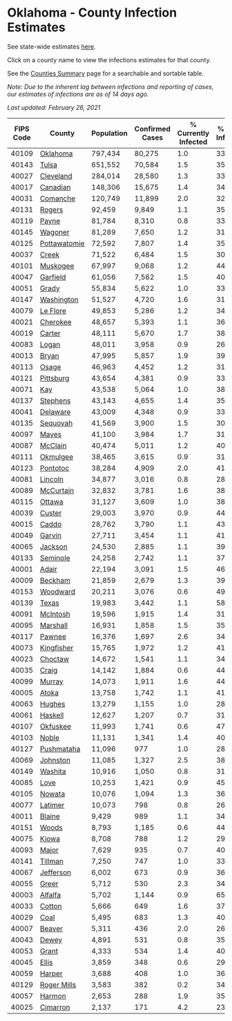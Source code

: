 # Oklahoma - County Infection Estimates

See state-wide estimates [here](/infections/us-ok).

Click on a county name to view the infections estimates for that county.

See the [Counties Summary](/infections/summary-counties) page for a searchable and sortable table.

*Note: Due to the inherent lag between infections and reporting of cases, our estimates of infections are as of 14 days ago.*

*Last updated: February 26, 2021*

|   FIPS Code |                       County |   Population |   Confirmed Cases |   % Currently Infected |   % Total Infected |
|-------------|------------------------------|--------------|-------------------|------------------------|--------------------|
|       40109 |         [Oklahoma](oklahoma) |      797,434 |            80,275 |                    1.0 |               33.5 |
|       40143 |               [Tulsa](tulsa) |      651,552 |            70,584 |                    1.5 |               35.9 |
|       40027 |       [Cleveland](cleveland) |      284,014 |            28,580 |                    1.3 |               33.5 |
|       40017 |         [Canadian](canadian) |      148,306 |            15,675 |                    1.4 |               34.7 |
|       40031 |         [Comanche](comanche) |      120,749 |            11,899 |                    2.0 |               32.1 |
|       40131 |             [Rogers](rogers) |       92,459 |             9,849 |                    1.1 |               35.2 |
|       40119 |               [Payne](payne) |       81,784 |             8,310 |                    0.8 |               33.8 |
|       40145 |           [Wagoner](wagoner) |       81,289 |             7,650 |                    1.2 |               31.4 |
|       40125 | [Pottawatomie](pottawatomie) |       72,592 |             7,807 |                    1.4 |               35.1 |
|       40037 |               [Creek](creek) |       71,522 |             6,484 |                    1.5 |               30.2 |
|       40101 |         [Muskogee](muskogee) |       67,997 |             9,068 |                    1.2 |               44.1 |
|       40047 |         [Garfield](garfield) |       61,056 |             7,562 |                    1.5 |               40.4 |
|       40051 |               [Grady](grady) |       55,834 |             5,622 |                    1.0 |               33.0 |
|       40147 |     [Washington](washington) |       51,527 |             4,720 |                    1.6 |               31.0 |
|       40079 |         [Le Flore](le-flore) |       49,853 |             5,286 |                    1.2 |               34.6 |
|       40021 |         [Cherokee](cherokee) |       48,657 |             5,393 |                    1.1 |               36.7 |
|       40019 |             [Carter](carter) |       48,111 |             5,670 |                    1.7 |               38.1 |
|       40083 |               [Logan](logan) |       48,011 |             3,958 |                    0.9 |               26.6 |
|       40013 |               [Bryan](bryan) |       47,995 |             5,857 |                    1.9 |               39.7 |
|       40113 |               [Osage](osage) |       46,963 |             4,452 |                    1.2 |               31.7 |
|       40121 |       [Pittsburg](pittsburg) |       43,654 |             4,381 |                    0.9 |               33.0 |
|       40071 |                   [Kay](kay) |       43,538 |             5,064 |                    1.0 |               38.7 |
|       40137 |         [Stephens](stephens) |       43,143 |             4,655 |                    1.4 |               35.3 |
|       40041 |         [Delaware](delaware) |       43,009 |             4,348 |                    0.9 |               33.7 |
|       40135 |         [Sequoyah](sequoyah) |       41,569 |             3,900 |                    1.5 |               30.8 |
|       40097 |               [Mayes](mayes) |       41,100 |             3,984 |                    1.7 |               31.8 |
|       40087 |           [McClain](mcclain) |       40,474 |             5,011 |                    1.2 |               40.5 |
|       40111 |         [Okmulgee](okmulgee) |       38,465 |             3,615 |                    0.9 |               31.1 |
|       40123 |         [Pontotoc](pontotoc) |       38,284 |             4,909 |                    2.0 |               41.6 |
|       40081 |           [Lincoln](lincoln) |       34,877 |             3,016 |                    0.8 |               28.4 |
|       40089 |       [McCurtain](mccurtain) |       32,832 |             3,781 |                    1.6 |               38.2 |
|       40115 |             [Ottawa](ottawa) |       31,127 |             3,609 |                    1.0 |               38.6 |
|       40039 |             [Custer](custer) |       29,003 |             3,970 |                    0.9 |               44.9 |
|       40015 |               [Caddo](caddo) |       28,762 |             3,790 |                    1.1 |               43.6 |
|       40049 |             [Garvin](garvin) |       27,711 |             3,454 |                    1.1 |               41.0 |
|       40065 |           [Jackson](jackson) |       24,530 |             2,885 |                    1.1 |               39.1 |
|       40133 |         [Seminole](seminole) |       24,258 |             2,742 |                    1.1 |               37.0 |
|       40001 |               [Adair](adair) |       22,194 |             3,091 |                    1.5 |               46.6 |
|       40009 |           [Beckham](beckham) |       21,859 |             2,679 |                    1.3 |               39.7 |
|       40153 |         [Woodward](woodward) |       20,211 |             3,076 |                    0.6 |               49.7 |
|       40139 |               [Texas](texas) |       19,983 |             3,442 |                    1.1 |               58.2 |
|       40091 |         [McIntosh](mcintosh) |       19,596 |             1,915 |                    1.4 |               31.9 |
|       40095 |         [Marshall](marshall) |       16,931 |             1,858 |                    1.5 |               35.8 |
|       40117 |             [Pawnee](pawnee) |       16,376 |             1,697 |                    2.6 |               34.9 |
|       40073 |     [Kingfisher](kingfisher) |       15,765 |             1,972 |                    1.2 |               41.2 |
|       40023 |           [Choctaw](choctaw) |       14,672 |             1,541 |                    1.1 |               34.4 |
|       40035 |               [Craig](craig) |       14,142 |             1,884 |                    0.6 |               44.0 |
|       40099 |             [Murray](murray) |       14,073 |             1,911 |                    1.6 |               44.0 |
|       40005 |               [Atoka](atoka) |       13,758 |             1,742 |                    1.1 |               41.6 |
|       40063 |             [Hughes](hughes) |       13,279 |             1,155 |                    1.0 |               28.4 |
|       40061 |           [Haskell](haskell) |       12,627 |             1,207 |                    0.7 |               31.4 |
|       40107 |         [Okfuskee](okfuskee) |       11,993 |             1,741 |                    0.6 |               47.2 |
|       40103 |               [Noble](noble) |       11,131 |             1,341 |                    1.4 |               40.0 |
|       40127 |     [Pushmataha](pushmataha) |       11,096 |               977 |                    1.0 |               28.8 |
|       40069 |         [Johnston](johnston) |       11,085 |             1,327 |                    2.5 |               38.9 |
|       40149 |           [Washita](washita) |       10,916 |             1,050 |                    0.8 |               31.4 |
|       40085 |                 [Love](love) |       10,253 |             1,421 |                    0.9 |               45.6 |
|       40105 |             [Nowata](nowata) |       10,076 |             1,094 |                    1.3 |               36.2 |
|       40077 |           [Latimer](latimer) |       10,073 |               798 |                    0.8 |               26.2 |
|       40011 |             [Blaine](blaine) |        9,429 |               989 |                    1.1 |               34.1 |
|       40151 |               [Woods](woods) |        8,793 |             1,185 |                    0.6 |               44.1 |
|       40075 |               [Kiowa](kiowa) |        8,708 |               788 |                    1.2 |               29.5 |
|       40093 |               [Major](major) |        7,629 |               935 |                    0.7 |               40.2 |
|       40141 |           [Tillman](tillman) |        7,250 |               747 |                    1.0 |               33.9 |
|       40067 |       [Jefferson](jefferson) |        6,002 |               673 |                    0.9 |               36.7 |
|       40055 |               [Greer](greer) |        5,712 |               530 |                    2.3 |               34.1 |
|       40003 |           [Alfalfa](alfalfa) |        5,702 |             1,144 |                    0.9 |               65.5 |
|       40033 |             [Cotton](cotton) |        5,666 |               649 |                    1.6 |               37.7 |
|       40029 |                 [Coal](coal) |        5,495 |               683 |                    1.3 |               40.8 |
|       40007 |             [Beaver](beaver) |        5,311 |               436 |                    2.0 |               26.7 |
|       40043 |               [Dewey](dewey) |        4,891 |               531 |                    0.8 |               35.7 |
|       40053 |               [Grant](grant) |        4,333 |               534 |                    1.4 |               40.3 |
|       40045 |               [Ellis](ellis) |        3,859 |               348 |                    0.6 |               29.8 |
|       40059 |             [Harper](harper) |        3,688 |               408 |                    1.0 |               36.0 |
|       40129 |   [Roger Mills](roger-mills) |        3,583 |               382 |                    0.2 |               34.7 |
|       40057 |             [Harmon](harmon) |        2,653 |               288 |                    1.9 |               35.7 |
|       40025 |         [Cimarron](cimarron) |        2,137 |               171 |                    4.2 |               23.3 |